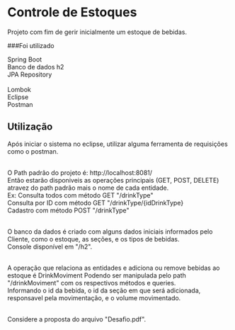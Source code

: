 # Controle de Estoques

Projeto com fim de gerir inicialmente um estoque de bebidas.

###Foi utilizado

Spring Boot<br>
Banco de dados h2<br>
JPA Repository<br><br>
Lombok<br>
Eclipse<br>
Postman<br>


## Utilização
Após iniciar o sistema no eclipse, utilizar alguma ferramenta de requisições como o postman.<br><br>


O Path padrão do projeto é: http://localhost:8081/<br>
Então estarão disponiveis as operações principais (GET, POST, DELETE) atravez do path padrão mais o nome de cada entidade. <br>
Ex: Consulta todos com método GET "/drinkType"<br>
Consulta por ID com método GET "/drinkType/{idDrinkType}<br>
Cadastro com método POST "/drinkType"<br><br>

O banco da dados é criado com alguns dados iniciais informados pelo Cliente, como o estoque, as seções, e os tipos de bebidas.<br>
Console disponível em "/h2".<br><br>

A operação que relaciona as entidades e adiciona ou remove bebidas ao estoque é DrinkMoviment
Podendo ser manipulada pelo path "/drinkMoviment" com os respectivos métodos e queries.<br>
Informando o id da bebida, o id da seção em que será adicionada, responsavel pela movimentação, e o volume movimentado.<br><br>

Considere a proposta do arquivo "Desafio.pdf".